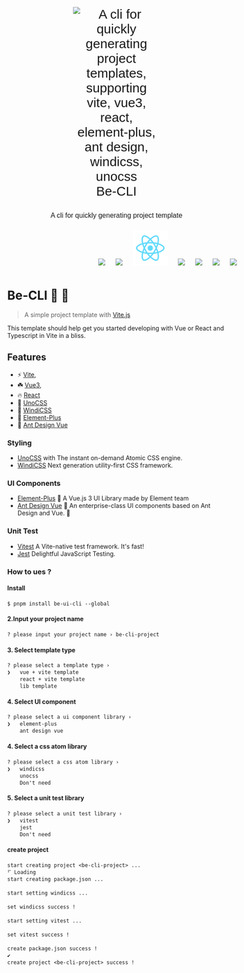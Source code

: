 <p align='center' style="font-size: 30px;font-family: 'PingFang HK',sans-serif">
<img width="200px" 
style="display:block; margin:0 auto;" 
src="https://avatars.githubusercontent.com/u/111622499?s=200&v=4" 
alt="A cli for quickly generating project templates, supporting vite, vue3, react, element-plus, ant design, windicss, unocss">
Be-CLI
</p>

<p align='center' style="font-size: 16px;font-family: 'PingFang HK',sans-serif">
A cli for quickly generating project template
</p>

<p  align='center' style="margin:0 auto;width: 740px;display:blok">
<img style="margin: 10px" width="80px" src="https://vitejs.dev/logo.svg"/>
<img style="margin: 10px" width="80px" src="https://vuejs.org/images/logo.png"/>
<img style="margin: 10px" width="80px" src="https://raw.githubusercontent.com/github/explore/80688e429a7d4ef2fca1e82350fe8e3517d3494d/topics/react/react.png"/>
<img style="margin: 10px" width="80px" src="https://raw.githubusercontent.com/unocss/unocss/main/playground/public/icon-gray.svg"/>
<img style="margin: 10px" width="80px" src="https://next.windicss.org/assets/logo.svg"/>
<img style="margin: 10px" width="80px" src="https://avatars.githubusercontent.com/u/68583457?s=200&v=4"/>
<img style="margin: 10px" width="80px" src="https://qn.antdv.com/logo.png" />
</div>


# Be-CLI 🦋 🚀

> A simple project template with [Vite.js](https://vitejs.dev/)

This template should help get you started developing with Vue or React and Typescript in Vite in a bliss.

## Features

- ⚡️ [Vite](https://github.com/vitejs/vite)️, 
- ☘️ [Vue3](https://github.com/vuejs/vue),
- 🔥 [React](https://github.com/facebook/react)
- 🌷 [UnoCSS](https://github.com/unocss/unocss)
- 🌺 [WindiCSS](https://github.com/windicss/windicss)
- 🍵 [Element-Plus](https://github.com/element-plus/element-plus)
- 🍁 [Ant Design Vue](https://github.com/vueComponent/ant-design-vue)

### Styling

- [UnoCSS](https://github.com/unocss/unocss) with The instant on-demand Atomic CSS engine.
- [WindiCSS](https://github.com/windicss/windicss) Next generation utility-first CSS framework.

### UI Components

- [Element-Plus](https://github.com/element-plus/element-plus)  🎉 A Vue.js 3 UI Library made by Element team
- [Ant Design Vue](https://github.com/vueComponent/ant-design-vue) 🌈 An enterprise-class UI components based on Ant Design and Vue. 🐜

### Unit Test

- [Vitest](https://github.com/vitest-dev/vitest) A Vite-native test framework. It's fast!
- [Jest](https://github.com/facebook/jest) Delightful JavaScript Testing.

### How to ues ? 

#### Install

```` 1. shell
$ pnpm install be-ui-cli --global
````

#### 2.Input your project name

```` shell
? please input your project name › be-cli-project
````

#### 3. Select template type

```` shell
? please select a template type › 
❯   vue + vite template
    react + vite template
    lib template
````

#### 4. Select UI component

```` shell
? please select a ui component library ›
❯   element-plus
    ant design vue
````

#### 4. Select a css atom library

```` shell
? please select a css atom library ›
❯   windicss
    unocss
    Don't need
````

#### 5. Select a unit test library

```` shell
? please select a unit test library ›
❯   vitest
    jest
    Don't need
````

#### create project

```` shell
start creating project <be-cli-project> ...
⠋ Loading
start creating package.json ...

start setting windicss ...

set windicss success !

start setting vitest ...

set vitest success !

create package.json success !
✔ 
create project <be-cli-project> success !

````
